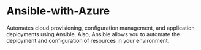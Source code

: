# Ansible-with-Azure
Automates cloud provisioning, configuration management, and application deployments using Ansible. Also, Ansible allows you to automate the deployment and configuration of resources in your environment.
